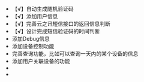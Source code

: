 - 【**√**】自动生成随机验证码
- 【**√**】添加用户信息
- 【**√**】完善云之讯短信接口的返回信息判断
- 【**√**】设计完成短信验证码的时间判断 
- 添加Debug信息
- 添加设备控制功能
- 完善查询功能，比如可以查询一天内的某个设备的信息
- 添加用户关联设备的功能
- 
- 




